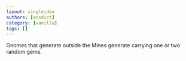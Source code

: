 ```yaml
---
layout: singleidea
authors: [aosdict]
category: [vanilla]
tags: []
---
```

Gnomes that generate outside the Mines generate carrying one or two random gems.

